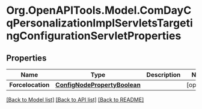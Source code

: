 # Org.OpenAPITools.Model.ComDayCqPersonalizationImplServletsTargetingConfigurationServletProperties
## Properties

Name | Type | Description | Notes
------------ | ------------- | ------------- | -------------
**Forcelocation** | [**ConfigNodePropertyBoolean**](ConfigNodePropertyBoolean.md) |  | [optional] 

[[Back to Model list]](../README.md#documentation-for-models) [[Back to API list]](../README.md#documentation-for-api-endpoints) [[Back to README]](../README.md)

